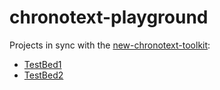 chronotext-playground
=====================

Projects in sync with the [new-chronotext-toolkit](https://github.com/arielm/new-chronotext-toolkit):

- [TestBed1](Sketches/TestBed1)
- [TestBed2](Sketches/TestBed2)

